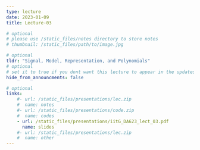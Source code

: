 ```yaml
---
type: lecture
date: 2023-01-09
title: Lecture-03

# optional
# please use /static_files/notes directory to store notes
# thumbnail: /static_files/path/to/image.jpg

# optional
tldr: "Signal, Model, Representation, and Polynomials"
# optional
# set it to true if you dont want this lecture to appear in the updates section
hide_from_announcments: false

# optional
links: 
    #- url: /static_files/presentations/lec.zip
    #  name: notes
    #- url: /static_files/presentations/code.zip
    #  name: codes
    - url: /static_files/presentations/iitG_DA623_lect_03.pdf
      name: slides
    #- url: /static_files/presentations/lec.zip
    #  name: other
---
```

